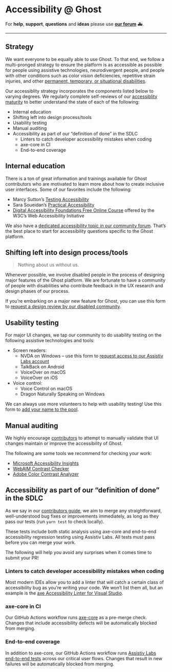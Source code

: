 # Accessibility @ Ghost

For **help**, **support**, **questions** and **ideas** please use **[our forum](https://forum.ghost.org)**  🚑.

---

## Strategy

We want everyone to be equally able to use Ghost. To that end, we follow a multi-pronged strategy to ensure the platform is as accessible as possible for people using assistive technologies, neurodivergent people, and people with other conditions such as color vision deficiencies, repetitive strain injuries, and other [permanent, temporary, or situational disabilities](https://digital.gov/resources/advanced-accessibility/#becoming-literate-in-accessibility-2).

Our accessiblity strategy incorporates the components listed below to varying degrees. We regularly complete self-reviews of our [accessiblity maturity](https://www.w3.org/TR/maturity-model/) to better understand the state of each of the following:

* Internal education
* Shifting left into design process/tools
* Usability testing
* Manual auditing
* Accessibility as part of our “definition of done” in the SDLC
	* Linters to catch developer accessibility mistakes when coding
	* axe-core in CI
	* End-to-end coverage

## Internal education

There is a ton of great information and trainings available for Ghost contributors who are motivated to learn more about how to create inclusive user interfaces. Some of our favorites include the following:

* Marcy Sutton’s [Testing Accessibility](https://testingaccessibility.com/)
* Sara Soueidan’s [Practical Accessibility](https://practical-accessibility.today/)
* [Digital Accessibility Foundations Free Online Course](https://www.w3.org/WAI/courses/foundations-course/) offered by the W3C’s Web Accessibility Initiative

We also have a [dedicated accessibility topic in our community forum](https://forum.ghost.org). That’s the best place to start for accessibility questions specific to the Ghost platform.

## Shifting left into design process/tools

> Nothing about us without us.

Whenever possible, we involve disabled people in the process of designing major features of the Ghost platform. We are fortunate to have a community of people with disabilities who contribute feedback in the UX research and design phases of our process.

If you’re embarking on a major new feature for Ghost, you can use this form to [request a design review by our disabled community](https://ghost.org/form).

## Usability testing

For major UI changes, we tap our community to do usability testing on the following assistive technologies and tools:

* Screen readers:
	* NVDA on Windows – use this form to [request access to our Assistiv Labs account](https://ghost.org/form)
	* TalkBack on Android
	* VoiceOver on macOS
	* VoiceOver on iOS
* Voice control:
	* Voice Control on macOS
	* Dragon Naturally Speaking on Windows

We can always use more volunteers to help with usability testing! Use this form to [add your name to the pool](https://ghost.org/form).

## Manual auditing

We highly encourage [contributors](https://github.com/TryGhost/Ghost/blob/main/.github/CONTRIBUTING.md) to attempt to manually validate that UI changes maintain or improve the accessibility of Ghost.

The following are some tools we recommend for checking your work:

* [Microsoft Accessibility Insights](https://accessibilityinsights.io/)
* [WebAIM Contrast Checker](https://webaim.org/resources/contrastchecker/)
* [Adobe Color Contrast Analyzer](https://color.adobe.com/create/color-contrast-analyzer)

## Accessibility as part of our “definition of done” in the SDLC

As we say in our [contributors guide](https://github.com/TryGhost/Ghost/blob/main/.github/CONTRIBUTING.md), we aim to merge any straightforward, well-understood bug fixes or improvements immediately, as long as they pass our tests (run `yarn test` to check locally).

These tests include both static analysis using axe-core and end-to-end accessibility regression testing using Assistiv Labs. All tests must pass before you can merge your work.

The following will help you avoid any surprises when it comes time to submit your PR!

### Linters to catch developer accessibility mistakes when coding

Most modern IDEs allow you to add a linter that will catch a certain class of accessibility bug as you’re writing your code. We won’t list them all, but an example is the [axe Accessibility Linter for Visual Studio](https://marketplace.visualstudio.com/items?itemName=deque-systems.vscode-axe-linter).

### axe-core in CI

Our GitHub Actions workflow runs [axe-core](https://github.com/dequelabs/axe-core) as a pre-merge check. Changes that include accessibility defects will be automatically blocked from merging.

### End-to-end coverage

In addition to axe-core, our GitHub Actions workflow runs [Assistiv Labs end-to-end tests](https://assistivlabs.com/use-cases/end-to-end-accessibility-testing) across our critical user flows. Changes that result in new failures will be automatically blocked from merging.
